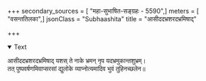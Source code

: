 +++
secondary_sources = [ "महा-सुभाषित-सङ्ग्रहः - 5590",]
meters = [ "वसन्ततिलका",]
jsonClass = "Subhaashita"
title = "आसीददभ्रशरदभ्रमिषाद्"

+++

<details open><summary>Text</summary>

आसीददभ्रशरदभ्रमिषाद् यशस् ते नाके भ्रमन् नृप यदभ्रमुकान्तशुभ्रम्।  
तत् पुष्पवर्षणमिवाप्सरसां द्युलोके व्याप्नोत्यमादिव भुवं तुहिनच्छलेन॥
</details>
